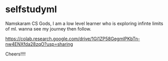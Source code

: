 # selfstudyml
Namskaram CS Gods,
I am a low level learner who is exploring infinte limits of ml.
wanna see my journey then follow.


https://colab.research.google.com/drive/1Gi1ZP58GegmlPKbTn-nw4ENXfda28zqO?usp=sharing

Cheers!!!!
